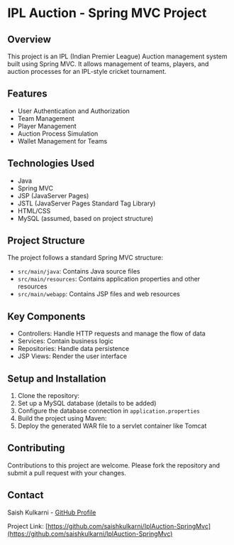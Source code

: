 # IPL Auction - Spring MVC Project

## Overview

This project is an IPL (Indian Premier League) Auction management system built using Spring MVC. It allows management of teams, players, and auction processes for an IPL-style cricket tournament.

## Features

- User Authentication and Authorization
- Team Management
- Player Management
- Auction Process Simulation
- Wallet Management for Teams

## Technologies Used

- Java
- Spring MVC
- JSP (JavaServer Pages)
- JSTL (JavaServer Pages Standard Tag Library)
- HTML/CSS
- MySQL (assumed, based on project structure)

## Project Structure

The project follows a standard Spring MVC structure:

- `src/main/java`: Contains Java source files
- `src/main/resources`: Contains application properties and other resources
- `src/main/webapp`: Contains JSP files and web resources

## Key Components

- Controllers: Handle HTTP requests and manage the flow of data
- Services: Contain business logic
- Repositories: Handle data persistence
- JSP Views: Render the user interface

## Setup and Installation

1. Clone the repository:
2. Set up a MySQL database (details to be added)
3. Configure the database connection in `application.properties`
4. Build the project using Maven:
5. Deploy the generated WAR file to a servlet container like Tomcat

## Contributing

Contributions to this project are welcome. Please fork the repository and submit a pull request with your changes.


## Contact

Saish Kulkarni - [GitHub Profile](https://github.com/saishkulkarni)

Project Link: [https://github.com/saishkulkarni/IplAuction-SpringMvc](https://github.com/saishkulkarni/IplAuction-SpringMvc)
